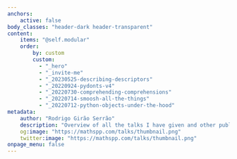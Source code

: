```yaml
---
anchors:
    active: false
body_classes: "header-dark header-transparent"
content:
    items: "@self.modular"
    order:
        by: custom
        custom:
          - "_hero"
          - "_invite-me"
          - "_20230525-describing-descriptors"
          - "_20220924-pydonts-v4"
          - "_20220730-comprehending-comprehensions"
          - "_20220714-smoosh-all-the-things"
          - "_20220712-python-objects-under-the-hood"
metadata:
    author: "Rodrigo Girão Serrão"
    description: "Overview of all the talks I have given and other public speaking appearances."
    og:image: "https://mathspp.com/talks/thumbnail.png"
    twitter:image: "https://mathspp.com/talks/thumbnail.png"
onpage_menu: false
---
```

